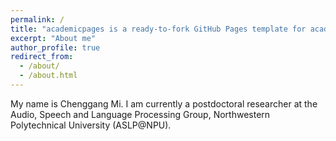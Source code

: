 ```yaml
---
permalink: /
title: "academicpages is a ready-to-fork GitHub Pages template for academic personal websites"
excerpt: "About me"
author_profile: true
redirect_from: 
  - /about/
  - /about.html
---
```


My name is Chenggang Mi. I am currently a postdoctoral researcher at the Audio, Speech and Language Processing Group, Northwestern Polytechnical University (ASLP@NPU). 
